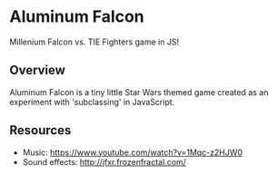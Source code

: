 # Aluminum Falcon
Millenium Falcon vs. TIE Fighters game in JS!

## Overview
Aluminum Falcon is a tiny little Star Wars themed game created as an experiment with 'subclassing' in JavaScript.

## Resources
* Music: https://www.youtube.com/watch?v=1Mqc-z2HJW0
* Sound effects: http://jfxr.frozenfractal.com/
